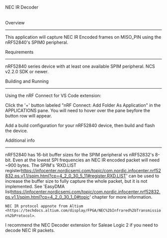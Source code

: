 
NEC IR Decoder
######

Overview
********
This application will capture NEC IR Encoded frames on MISO_PIN using the nRF52840's SPIM0 peripheral.

Requirements
************
nRF52840 series device with at least one available SPIM peripheral. NCS v2.2.0 SDK or newer. 

Building and Running
********************
Using the nRF Connect for VS Code extension:

Click the '+' button labeled "nRF Connect: Add Folder As Application" in the APPLICATIONS pane.
You will need to hover over the pane beyfore the button row will appear.

Add a build configuration for your nRF52840 device, then build and flash the device.

Additional info
***************
nRF52840 has 16-bit buffer sizes for the SPIM peripheral vs nRF52832's 8-bit. Even at the lowest SPI frequencies an NEC IR encoded packet will need ~900 bytes. The SPIM's 'RXD.LIST register<https://infocenter.nordicsemi.com/topic/com.nordic.infocenter.nrf52832.ps.v1.1/spim.html?cp=4_2_0_30_5_11#register.RXD.LIST>' can be used to increase the buffer size to fully capture the whole packet, but it is not implemented. See 'EasyDMA list<https://infocenter.nordicsemi.com/topic/com.nordic.infocenter.nrf52832.ps.v1.1/spim.html?cp=4_2_0_30_1_0#topic>' chapter for more information.

`NEC IR protocol appnote from Altium <https://techdocs.altium.com/display/FPGA/NEC%2bInfrared%2bTransmission%2bProtocol>`.

I recommend the NEC Decoder extension for Saleae Logic 2 if you need to decode NEC IR packets.